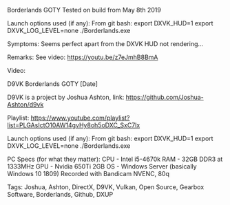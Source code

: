 Borderlands GOTY
Tested on build from May 8th 2019

Launch options used (if any):
From git bash:
export DXVK_HUD=1
export DXVK_LOG_LEVEL=none
./Borderlands.exe

Symptoms:
Seems perfect apart from the DXVK HUD not rendering...

Remarks:
See video:
https://youtu.be/z7eJmhB8BmA

Video:

D9VK Borderlands GOTY [Date]

D9VK is a project by Joshua Ashton, link:
https://github.com/Joshua-Ashton/d9vk

Playlist:
https://www.youtube.com/playlist?list=PLGAsIctO10AW14gvHy8oh5oDXC_SxC7lx

Launch options used (if any):
From git bash:
export DXVK_HUD=1
export DXVK_LOG_LEVEL=none
./Borderlands.exe

PC Specs (for what they matter):
CPU - Intel i5-4670k
RAM - 32GB DDR3 at 1333MHz
GPU - Nvidia 650Ti 2GB
OS - Windows Server (basically Windows 10 1809)
Recorded with Bandicam NVENC, 80q

Tags:
Joshua, Ashton, DirectX, D9VK, Vulkan, Open Source, Gearbox Software, Borderlands, Github, DXUP
